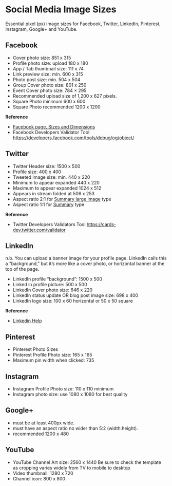 Social Media Image Sizes
========================

Essential pixel (px) image sizes for Facebook, Twitter, LinkedIn, Pinterest, Instagram, Google+ and YouTube.

Facebook
--------

- Cover photo size: 851 x 315
- Profile photo size: upload 180 x 180
- App / Tab thumbnail size: 111 x 74
- Link preview size: min. 600 x 315
- Photo post size: min. 504 x 504
- Group Cover photo size: 801 x 250
- Event Cover photo size: 784 × 295
- Recommended upload size of 1,200 x 627 pixels.
- Square Photo minimum 600 x 600
- Square Photo recommended 1200 x 1200

**Reference**

- [Facebook page, Sizes and Dimensions](https://www.facebook.com/PagesSizesDimensions/)
- Facebook Developers Validator Tool https://developers.facebook.com/tools/debug/og/object/

Twitter
-------

- Twitter Header size: 1500 x 500
- Profile size: 400 x 400
- Tweeted Image size: min. 440 x 220
- Minimum to appear expanded 440 x 220
- Maximum to appear expanded 1024 x 512
- Appears in stream folded at 506 x 253
- Aspect ratio 2:1 for [Summary large image](https://dev.twitter.com/cards/types/summary-large-image) type
- Aspect ratio 1:1 for [Summary](https://dev.twitter.com/cards/types/summary) type

**Reference**

- Twitter Developers Validators Tool https://cards-dev.twitter.com/validator

LinkedIn
--------

n.b. You can upload a banner image for your profile page. LinkedIn calls this a “background,” but it’s more like a cover photo, or horizontal banner at the top of the page.

- LinkedIn profile “background”: 1500 x 500
- Linked in profile picture: 500 x 500
- LinkedIn Cover photo size: 646 x 220
- LinkedIn status update OR blog post image size: 698 x 400
- LinkedIn logo size: 100 x 60 horizontal or 50 x 50 square

**Reference**

- [Linkedin Help](https://www.linkedin.com/help/linkedin/answer/32617)

Pinterest
---------

- Pinterest Photo Sizes
- Pinterest Profile Photo size: 165 x 165
- Maximum pin width when clicked: 735


Instagram
---------

- Instagram Profile Photo size: 110 x 110 minimum
- Instagram photo size: use 1080 x 1080 for best quality


Google+
-------

- must be at least 400px wide.
- must have an aspect ratio no wider than 5:2 (width:height).
- recommended 1200 x 480

YouTube
-------
- YouTube Channel Art size: 2560 x 1440
Be sure to check the template as cropping varies widely from TV to mobile to desktop
- Video thumbnail: 1280 x 720
- Channel icon: 800 x 800
